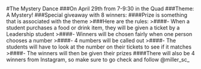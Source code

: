 </br>
#The Mystery Dance
###On April 29th from 7-9:30 in the Quad
###Theme: A Mystery!
###Special giveaway with 8 winners:
####Prize is something that is associated with the theme
>###Here are the rules:
>####- When a student purchases a food or drink item, they will be given a ticket by a Leadership student
>####- Winners will be chosen fairly when one person chooses a number
>####- 4 numbers will be called out
>####- The students will have to look at the number on their tickets to see if it matches
>####- The winners will then be given their prizes 
####There will also be 4 winners from Instagram, so make sure to go check and follow @miller_sc_
